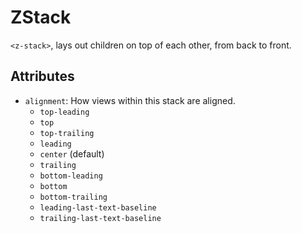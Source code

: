 # ZStack

`<z-stack>`, lays out children on top of each other, from back to front.

## Attributes

- `alignment`: How views within this stack are aligned.
    - `top-leading`
    - `top`
    - `top-trailing`
    - `leading`
    - `center` (default)
    - `trailing`
    - `bottom-leading`
    - `bottom`
    - `bottom-trailing`
    - `leading-last-text-baseline`
    - `trailing-last-text-baseline`
